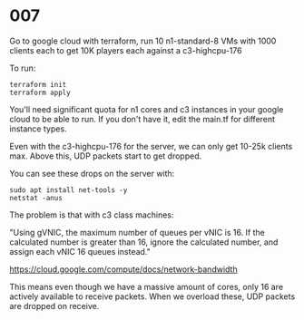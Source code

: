 # 007

Go to google cloud with terraform, run 10 n1-standard-8 VMs with 1000 clients each to get 10K players each against a c3-highcpu-176

To run:

```console
terraform init
terraform apply
```

You'll need significant quota for n1 cores and c3 instances in your google cloud to be able to run. If you don't have it, edit the main.tf for different instance types.

Even with the c3-highcpu-176 for the server, we can only get 10-25k clients max. Above this, UDP packets start to get dropped.

You can see these drops on the server with:

```
sudo apt install net-tools -y
netstat -anus
```

The problem is that with c3 class machines: 

"Using gVNIC, the maximum number of queues per vNIC is 16. If the calculated number is greater than 16, ignore the calculated number, and assign each vNIC 16 queues instead."

https://cloud.google.com/compute/docs/network-bandwidth

This means even though we have a massive amount of cores, only 16 are actively available to receive packets. When we overload these, UDP packets are dropped on receive.
